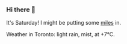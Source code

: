 ### Hi there :wave:

It's Saturday! I might be putting some [miles](https://www.strava.com/athletes/889963) in.

Weather in Toronto: light rain, mist, at +7°C.
